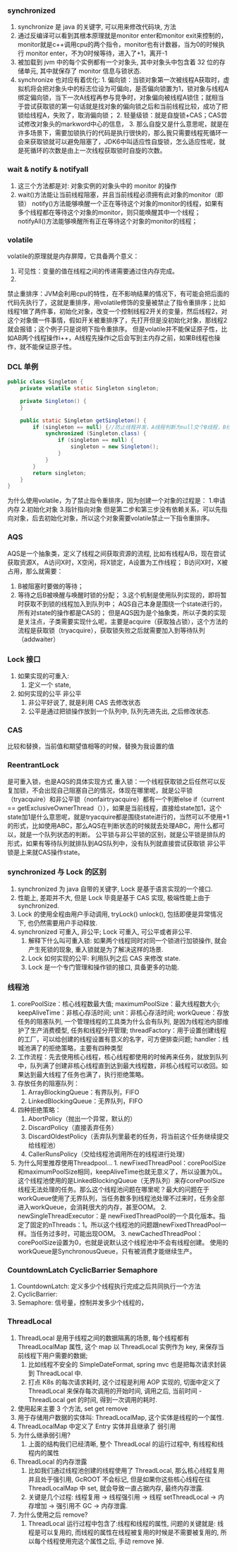 ### synchronized

1. synchronize 是 java 的关键字, 可以用来修改代码块, 方法
2. 通过反编译可以看到其根本原理就是monitor enter和monitor exit来控制的，monitor就是c++调用cpu的两个指令，monitor也有计数器，当为0的时候执行 monitor
   enter，不为0时候等待，进入了+1，离开-1
3. 被加载到 jvm 中的每个实例都有一个对象头, 其中对象头中包含着 32 位的存储单元, 其中就保存了 monitor 信息与锁状态.
4. synchronize 也对应有着优化:
    1.
   偏向锁：当锁对象第一次被线程A获取时，虚拟机将会把对象头中的标志位设为可偏向，是否偏向锁置为1，锁对象与线程A绑定偏向锁，当下一次A线程再参与竞争时，对象偏向被线程A锁住；就相当于尝试获取锁的第一句话就是找对象的偏向锁之后和当前线程比较，成功了把锁给线程A，失败了，取消偏向锁；
    2. 轻量级锁：就是自旋锁+CAS；CAS尝试修改对象头的markword中心的信息，
    3. 那么自旋又是什么意思呢，就是在许多场景下，需要加锁执行的代码是执行很快的，那么我只需要线程死循环一会来获取锁就可以避免阻塞了，JDK6中叫适应性自旋锁，怎么适应性呢，就是死循环的次数是由上一次线程获取锁时自旋的次数。

### wait & notify & notifyall

1. 这三个方法都是对: 对象实例的对象头中的 monitor 的操作
2. wait()方法能让当前线程阻塞，并且当前线程必须拥有此对象的monitor（即锁） notify()方法能够唤醒一个正在等待这个对象的monitor的线程，如果有多个线程都在等待这个对象的monitor，则只能唤醒其中一个线程；
   notifyAll()方法能够唤醒所有正在等待这个对象的monitor的线程；

### volatile

volatile的原理就是内存屏障，它具备两个意义：

1. 可见性：变量的值在线程之间的传递需要通过住内存完成。
2.

禁止重排序：JVM会利用cpu的特性，在不影响结果的情况下，有可能会把后面的代码先执行了，这就是重排序，用volatile修饰的变量被禁止了指令重排序；比如线程1做了两件事，初始化对象，改变一个控制线程2开关的变量，然后线程2，对这个对象做一件事情，假如开关被重排序了，先打开但是没初始化对象，那线程2就会报错；这个例子只是说明下指令重排序。
但是volatile并不能保证原子性，比如AB两个线程操作i++，A线程先操作i之后会写到主内存之前，如果B线程也操作，就不能保证原子性。

### DCL 单例

```java
public class Singleton {
    private volatile static Singleton singleton;

    private Singleton() {
    }

    public static Singleton getSingleton() {
        if (singleton == null) {//防止线程并发，A线程判断为null交个B线程，B线程也为null，进入锁，这时候交个A线程还可能在创建一个对象，所以有了两层if（也就是进入同步代码块之后还要判断一次）
            synchronized (Singleton.class) {
                if (singleton == null) {
                    singleton = new Singleton();
                }
            }
        }
        return singleton;
    }
}
```

为什么使用volatile，为了禁止指令重排序，因为创建一个对象的过程是： 1.申请内存 2.初始化对象 3.指针指向对象 但是第二步和第三步没有依赖关系，可以先指向对象，后去初始化对象，所以这个对象需要volatile禁止一下指令重排序。

### AQS

AQS是一个抽象类，定义了线程之间获取资源的流程, 比如有线程A/B，现在尝试获取资源X， A访问X时，X空闲，将X锁定，A设置为工作线程； B访问X时，X被占用，那么就需要：

1. B被阻塞时要做的等待；
2. 等待之后B被唤醒与唤醒时锁的分配； 3.这个机制是使用队列实现的，即将暂时获取不到锁的线程加入到队列中； AQS自己本身是围绕一个state进行的，所有对state的操作都是CAS的；
   但是AQS因为是个抽象类，所以子类的实现是关注点，子类需要实现什么呢，主要是acquire（获取独占锁），这个方法的流程是获取锁（tryacquire），获取锁失败之后就需要加入到等待队列（addwaiter）

### Lock 接口

1. 如果实现的可重入:
    1. 定义一个 state,
2. 如何实现的公平 非公平
    1. 非公平好说了, 就是利用 CAS 去修改状态
    2. 公平是通过把锁操作放到一个队列中, 队列先进先出, 之后修改状态.

### CAS

比较和替换，当前值和期望值相等的时候，替换为我设置的值

### ReentrantLock

是可重入锁，也是AQS的具体实现方式 重入锁：一个线程获取锁之后任然可以反复加锁，不会出现自己阻塞自己的情况，体现在哪里呢，就是公平锁（tryacquire）和非公平锁（nonfairtryacquire）都有一个判断else
if（current ==
getExclusiveOwnerThread（）），如果是当前线程，直接给state加1，这个state加1是什么意思呢，就是tryacquire都是围绕state进行的，当然可以不使用+1的形式，比如使用ABC，那么AQS在判断状态的时候就去处理ABC，用什么都可以，就是一个队列状态的判断。
公平锁与非公平锁的区别，就是公平锁是排队的形式，如果有等待队列就排队到AQS队列中，没有队列就直接尝试获取锁 非公平锁是上来就CAS操作state。

### synchronized 与 Lock 的区别

1. synchronized 为 java 自带的关键字, Lock 是基于语言实现的一个接口.
2. 性能上, 差距并不大, 但是 Lock 毕竟是基于 CAS 实现, 极端性能上由于 synchronized.
3. Lock 的使用全程由用户手动调用, tryLock() unlock(), 包括即便是异常情况下, 也仍然需要用户手动释放.
4. synchronized 可重入, 非公平; Lock 可重入, 可公平或者非公平.
    1. 解释下什么叫可重入锁: 如果两个线程同时对同一个锁进行加锁操作, 就会产生死锁的现象, 重入锁就是为了解决这样的场景.
    2. Lock 如何实现的公平: 利用队列之后 CAS 来修改 state.
    3. Lock 是一个专门管理和操作锁的接口, 具备更多的功能.

### 线程池

1. corePoolSize：核心线程数最大值; maximumPoolSize：最大线程数大小; keepAliveTime：非核心存活时间; unit：非核心存活时间; workQueue：存放任务的阻塞队列,
   一个管理线程的工具类为什么会有队列, 是因为线程池内部维护了生产消费模型, 任务和线程分开管理; threadFactory：用于设置创建线程的工厂，可以给创建的线程设置有意义的名字，可方便排查问题;
   handler：线城池满了的拒绝策略，主要有四种类型
2. 工作流程：先去使用核心线程，核心线程都使用的时候再来任务，就放到队列中，队列满了创建非核心线程直到达到最大线程数，非核心线程可以收回。如果达到最大线程了任务也满了，执行拒绝策略。
3. 存放任务的阻塞队列：
    1. ArrayBlockingQueue：有界队列，FIFO
    2. LinkedBlockingQueue：无界队列，FIFO
4. 四种拒绝策略：
    1. AbortPolicy（抛出一个异常，默认的）
    2. DiscardPolicy（直接丢弃任务）
    3. DiscardOldestPolicy（丢弃队列里最老的任务，将当前这个任务继续提交给线程池）
    4. CallerRunsPolicy（交给线程池调用所在的线程进行处理）
5. 为什么阿里推荐使用Threadpool...
    1.
    newFixedThreadPool：corePoolSize和maximumPoolSize相同，keepAliveTime也就无意义了，所以设置为0L。这个线程池使用的是LinkedBlockingQueue（无界队列）来存corePoolSize线程无法处理的任务。那么这个线程池问题在哪里呢？最大的问题在于workQueue使用了无界队列，当任务数多到线程池处理不过来时，任务全部进入workQueue，会消耗很大的内存，甚至OOM。
    2. newSingleThreadExecutor：是
       newFixedThreadPool的一个具化版本。指定了固定的nThreads：1。所以这个线程池的问题跟newFixedThreadPool一样。当任务过多时，可能出现OOM。
    3. newCachedThreadPool：corePoolSize设置为0，也就是说默认这个线程池中不会有线程创建。 使用的workQueue是SynchronousQueue，只有被消费才能继续生产。

### CountdownLatch CyclicBarrier Semaphore

1. CountdownLatch: 定义多少个线程执行完成之后共同执行一个方法
2. CyclicBarrier:
3. Semaphore: 信号量，控制并发多少个线程的，

### ThreadLocal

1. ThreadLocal 是用于线程之间的数据隔离的场景, 每个线程都有 ThreadLocalMap 属性, 这个 map 以 ThreadLocal 实例作为 key, 来保存当前线程下用户需要的数据;
    1. 比如线程不安全的 SimpleDateFormat, spring mvc 也是把每次请求封装到 ThreadLocal 中.
    2. 打点 K8s 的每次请求耗时, 这个过程是利用 AOP 实现的, 切面中定义了 ThreadLocal 来保存每次调用的开始时间, 调用之后, 当前时间 - ThreadLocal get 的时间, 得到一次调用的耗时.
2. 使用起来主要 3 个方法, set get remove
3. 用于存储用户数据的实体叫: ThreadLocalMap, 这个实体是线程的一个属性.
4. ThreadLocalMap 中定义了 Entry 实体并且继承了 弱引用
5. 为什么继承弱引用?
    1. 上面的结构我们已经清晰, 整个 ThreadLocal 的运行过程中, 有线程和线程内的属性
6. ThreadLocal 的内存泄露
    1. 比如我们通过线程池创建的线程使用了 ThreadLocal, 那么核心线程复用并且处于强引用, GcROOT 不会标记, 但是如果你这些核心线程在往 ThreadLocalMap 中 set, 就会导致一直占据内存,
       最终内存泄露.
    2. 关键是几个过程: 线程复用 -> 线程强引用 -> 线程 setThreadLocal -> 内存增加 -> 强引用不 GC -> 内存泄露.
7. 为什么使用之后 remove?
    1. ThreadLocal 运行过程中包含了:线程和线程的属性, 问题的关键就是: 线程是可以复用的, 而线程的属性在线程被复用的时候是不需要被复用的, 所以每个线程使用完这个属性之后, 手动 remove 掉.